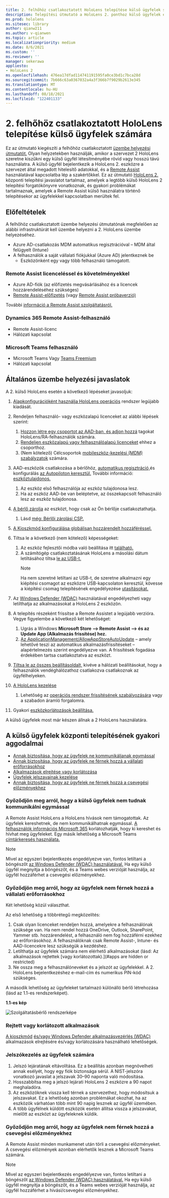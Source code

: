 ```yaml
---
title: 2. felhőhöz csatlakoztatott HoloLens telepítése külső ügyfelek számára
description: Telepítési útmutató a HoloLens 2. ponthoz külső ügyfelek esetén (példaként a Távoli segítséget nyújtva)
ms.prod: hololens
ms.sitesec: library
author: qianw211
ms.author: v-qianwen
ms.topic: article
ms.localizationpriority: medium
ms.date: 8/6/2021
ms.custom: ''
ms.reviewer: ''
manager: sekerawa
appliesto:
- HoloLens 2
ms.openlocfilehash: 476ea17dfad114741191595fa0ce3bd1c7bca28d
ms.sourcegitcommit: 7b666c63a0367032a4a3f366b7f9029b2613e345
ms.translationtype: MT
ms.contentlocale: hu-HU
ms.lasthandoff: 08/18/2021
ms.locfileid: "122401133"
---
```

# <a name="deploy-cloud-connected-hololens-2-to-external-clients"></a>2. felhőhöz csatlakoztatott HoloLens telepítése külső ügyfelek számára

Ez az útmutató kiegészíti a felhőhöz csatlakoztatott [üzembe helyezési útmutatót.](hololens2-cloud-connected-overview.md) Olyan helyzetekben használják, amikor a szervezet 2 HoloLens szeretne kiszűkni egy külső ügyfél létesítményébe rövid vagy hosszú távú használatra. A külső ügyfél bejelentkezik a HoloLens 2. eszközre a szervezet által megadott hitelesítő adatokkal, és a [Remote Assist](/dynamics365/mixed-reality/remote-assist/ra-overview) használatával kapcsolatba lép a szakértőkkel. Ez az útmutató [HoloLens 2.](#general-deployment-recommendations) központi telepítési javaslatot tartalmaz, amelyek a legtöbb [](#common-external-client-deployment-concerns) külső HoloLens 2 telepítési forgatókönyvre vonatkoznak, és gyakori problémákat tartalmaznak, amelyek a Remote Assist külső használatra történő telepítésekor az ügyfelekkel kapcsolatban merültek fel. 

## <a name="prerequisites"></a>Előfeltételek

A felhőhöz csatlakoztatott üzembe [](hololens2-cloud-connected-overview.md) helyezési útmutatónak megfelelően az alábbi infrastruktúrát kell üzembe helyezni a 2. HoloLens üzembe helyezéséhez.

- Azure AD-csatlakozás MDM automatikus regisztrációval – MDM által felügyelt (Intune)
- A felhasználók a saját vállalati fiókjukkal (Azure AD) jelentkeznek be
    - Eszközönként egy vagy több felhasználó támogatott.

### <a name="remote-assist-licensing-and-requirements"></a>Remote Assist licenceléssel és követelményekkel

- Azure AD-fiók (az előfizetés megvásárlásához és a licencek hozzárendeléséhez szükséges)
- [Remote Assist-előfizetés](/dynamics365/mixed-reality/remote-assist/buy-and-deploy-remote-assist) (vagy [Remote Assist próbaverzió)](/dynamics365/mixed-reality/remote-assist/try-remote-assist)

További [információ a Remote Assist szolgáltatásról.](/hololens/hololens2-cloud-connected-overview#learn-about-remote-assist)

### <a name="dynamics-365-remote-assist-user"></a>Dynamics 365 Remote Assist-felhasználó

- Remote Assist-licenc
- Hálózati kapcsolat

### <a name="microsoft-teams-user"></a>Microsoft Teams felhasználó

- Microsoft Teams Vagy [Teams Freemium](https://products.office.com/microsoft-teams/free)
- Hálózati kapcsolat

## <a name="general-deployment-recommendations"></a>Általános üzembe helyezési javaslatok

A 2. külső HoloLens esetén a következő lépéseket javasoljuk:

1. [Alapkonfigurációként használja HoloLens operációs](https://aka.ms/hololens2download) rendszer legújabb kiadását.
1. Rendeljen felhasználó- vagy eszközalapú licenceket az alábbi lépések szerint:
    1. [Hozzon létre egy csoportot az AAD-ban, és adjon hozzá](/azure/active-directory/fundamentals/active-directory-groups-create-azure-portal#create-a-basic-group-and-add-members) tagokat HoloLens/RA-felhasználók számára.
    1. [Rendeljen eszközalapú vagy felhasználóalapú licenceket](/azure/active-directory/enterprise-users/licensing-groups-assign#:~:text=In%20this%20article%201%20Assign%20the%20required%20licenses,3%20Check%20for%20license%20problems%20and%20resolve%20them) ehhez a csoporthoz.
    1. (Nem kötelező) Célcsoportok [mobileszköz-kezelési (MDM) szabályzatok](hololens-enroll-mdm.md) számára.

1. AAD-eszközök csatlakozása a bérlőhöz, [automatikus regisztráció,](/hololens/hololens-enroll-mdm#auto-enrollment-in-mdm)és konfigurálás [az Autopiloton keresztül.](/hololens/hololens2-autopilot) További információ: [eszköztulajdonos.](/hololens/security-adminless-os#device-owner)
    1. Az eszköz első felhasználója az eszköz tulajdonosa lesz.
    1. Ha az eszköz AAD-be van beléptetve, az összekapcsolt felhasználó lesz az eszköz tulajdonosa.
    
1. [A bérlő zárolja](/hololens/hololens-release-notes#tenantlockdown-csp-and-autopilot) az eszközt, hogy csak az Ön bérlője csatlakoztathatja.
    1. Lásd [még: Bérlői zárolási CSP.](/windows/client-management/mdm/tenantlockdown-csp)

1. [A Kioszkmód konfigurálása globálisan hozzárendelt hozzáféréssel.](/hololens/hololens-global-assigned-access-kiosk)

1. Tiltsa le a következő (nem kötelező) képességeket:
    1. Az eszköz fejlesztői módba való beállítása itt [található.](/windows/client-management/mdm/policy-csp-applicationmanagement#applicationmanagement-allowdeveloperunlock)
    1. A számítógép csatlakoztatásának HoloLens a másolási dátum letiltásához tiltsa [le az USB-t.](/windows/client-management/mdm/policy-csp-connectivity#connectivity-allowusbconnection)
       > [!NOTE]
        > Ha nem szeretné letiltani az USB-t, de szeretne alkalmazni egy kiépítési csomagot az eszközre USB-kapcsolaton keresztül, kövesse a kiépítési csomag telepítésének engedélyezése [utasításokat.](/windows/client-management/mdm/policy-csp-security#security-allowaddprovisioningpackage)

1. Az [Windows Defender (WDAC)](/hololens/windows-defender-application-control-wdac) használatával engedélyezheti vagy letilthatja az alkalmazásokat a HoloLens 2 eszközön.
1. A telepítés részeként frissítse a Remote Assistet a legújabb verzióra. Vegye figyelembe a következő két lehetőséget:
    1. Ugrás a Windows **Microsoft Store --> Remote Assist --> és az Update App (Alkalmazás frissítése) hez.**
    1. [Az ApplicationManagement/AllowAppStoreAutoUpdate](/windows/client-management/mdm/policy-csp-applicationmanagement#applicationmanagement-allowappstoreautoupdate) – amely lehetővé teszi az automatikus alkalmazásfrissítéseket – alapértelmezés szerint engedélyezve van. A frissítések fogadása érdekében tartsa csatlakoztatva az eszközt.
1. [Tiltsa le az összes beállításoldalt,](/hololens/settings-uri-list) kivéve a hálózati beállításokat, hogy a felhasználók vendéghálózathoz csatlakozva csatlakoznak az ügyfélhelyeken.
1. [A HoloLens kezelése](/hololens/hololens-updates)
    1. Lehetőség az [operációs rendszer frissítésének szabályozására](/mem/intune/protect/windows-update-for-business-configure#create-and-assign-update-rings) vagy a szabadon áramló forgalomra.
1. Gyakori [eszközkorlátozások beállítása.](/hololens/hololens-common-device-restrictions)

A külső ügyfelek most már készen állnak a 2 HoloLens használatára.

## <a name="common-external-client-deployment-concerns"></a>A külső ügyfelek központi telepítésének gyakori aggodalmai

- [Annak biztosítása, hogy az ügyfelek ne kommunikáljanak egymással](#ensure-that-external-clients-cant-communicate-with-one-another)
- [Annak biztosítása, hogy az ügyfelek ne férnek hozzá a vállalati erőforrásokhoz](#ensure-that-clients-wont-have-access-to-company-resources)
- [Alkalmazások elrejtése vagy korlátozása](#hidden-or-restricted-apps)
- [Ügyfelek jelszavainak kezelése](#password-management-for-your-clients) 
- [Annak biztosítása, hogy az ügyfelek ne férnek hozzá a csevegési előzményekhez](#ensure-that-clients-wont-have-access-to-chat-history)

### <a name="ensure-that-external-clients-cant-communicate-with-one-another"></a>Győződjön meg arról, hogy a külső ügyfelek nem tudnak kommunikálni egymással

A Remote Assist HoloLens a HoloLens hívások nem támogatottak. Az ügyfelek kereshetnek, de nem kommunikálhatnak egymással. [A felhasználók információs Microsoft 365](/microsoft-365/compliance/information-barriers) korlátozhatják, hogy ki kereshet és hívhat meg ügyfeleket. Egy másik lehetőség a Microsoft Teams [címtárkeresés használata.](/MicrosoftTeams/teams-scoped-directory-search)

 > [!NOTE]
> Mivel az egyszeri bejelentkezés engedélyezve van, fontos letiltani a böngészőt [az Windows Defender (WDAC) használatával.](/hololens/windows-defender-application-control-wdac) Ha egy külső ügyfél megnyitja a böngészőt, és a Teams webes verzióját használja, az ügyfél hozzáférhet a csevegési előzményekhez.

### <a name="ensure-that-clients-wont-have-access-to-company-resources"></a>Győződjön meg arról, hogy az ügyfelek nem férnek hozzá a vállalati erőforrásokhoz

Két lehetőség közül választhat.

Az első lehetőség a többrétegű megközelítés:

1. Csak olyan licenceket rendeljen hozzá, amelyekre a felhasználónak szüksége van. Ha nem rendel hozzá OneDrive, Outlook, SharePoint, Yammer stb. hozzárendelést, a felhasználó nem fog hozzáférni ezekhez az erőforrásokhoz. A felhasználóknak csak Remote Assist-, Intune- és AAD-licencekre lesz szükségük a kezdéshez.
1. Letilthatja az ügyfelek számára nem elérhető alkalmazásokat (lásd: Az alkalmazások rejtettek [vagy korlátozottak).](#apps are hidden or restricted)
1. Ne ossza meg a felhasználóneveket és a jelszót az ügyfelekkel. A 2. HoloLens bejelentkezéshez e-mail-cím és numerikus PIN-kód szükséges.

A második lehetőség az ügyfeleket tartalmazó különálló bérlő létrehozása (lásd az 1.1-es rendszerképet).

**1.1-es kép**

![Szolgáltatásbérlő rendszerképe](./images/hololens-service-tenant-image.png)

### <a name="hidden-or-restricted-apps"></a>Rejtett vagy korlátozott alkalmazások

[A kioszkmód](/hololens/hololens-kiosk) [és/vagy Windows Defender alkalmazásvezérlés (WDAC)](/hololens/windows-efender-application-control-wdac) alkalmazások elrejtésére és/vagy korlátozására használható lehetőségek.

### <a name="password-management-for-your-clients"></a>Jelszókezelés az ügyfelek számára

1. Jelszó lejáratának eltávolítása. Ez a beállítás azonban megnövelheti annak esélyét, hogy egy fiók biztonsága sérül. A NIST-jelszóra vonatkozó javaslat a jelszavak 30–90 naponta való módosítása.
1. Hosszabbítsa meg a jelszó lejárati HoloLens 2 eszközre a 90 napot meghaladóra.
1. Az eszközöknek vissza kell térnek a szervezethez, hogy módosítsuk a jelszavakat. Ez a lehetőség azonban problémákat okozhat, ha az eszközök várhatóan több mint 90 napig lesznek az ügyfél üzemében.  
1. A több ügyfélnek küldött eszközök esetén állítsa vissza a jelszavakat, mielőtt az eszközt az ügyfeleknek küldik.

### <a name="ensure-that-clients-wont-have-access-to-chat-history"></a>Győződjön meg arról, hogy az ügyfelek nem férnek hozzá a csevegési előzményekhez

A Remote Assist minden munkamenet után törli a csevegési előzményeket. A csevegési előzmények azonban elérhetők lesznek a Microsoft Teams számára.

> [!NOTE]
> Mivel az egyszeri bejelentkezés engedélyezve van, fontos letiltani a böngészőt [az Windows Defender (WDAC) használatával.](/hololens/windows-defender-application-control-wdac)  Ha egy külső ügyfél megnyitja a böngészőt, és a Teams webes verzióját használja, az ügyfél hozzáférhet a hívási/csevegési előzményekhez.
